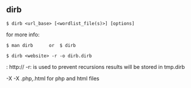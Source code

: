 ## dirb


```
$ dirb <url_base> [<wordlist_file(s)>] [options]
```


for more info:
```
$ man dirb      or  $ dirb
```
```
$ dirb <website> -r -o dirb.dirb
```

<website> : http://<ip>
-r: is used to prevent recursions
results will be stored in tmp.dirb

-X  <extensions>                -X .php,.html                 for php and html files

